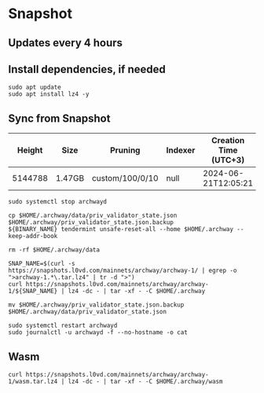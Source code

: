# Snapshot

## Updates every 4 hours

## Install dependencies, if needed
```
sudo apt update
sudo apt install lz4 -y
```

## Sync from Snapshot
| Height  | Size | Pruning | Indexer | Creation Time (UTC+3) |
| --------- | --------- | --------- | --------- | --------- |
| 5144788  | 1.47GB  | custom/100/0/10 | null | 2024-06-21T12:05:21 |

```
sudo systemctl stop archwayd

cp $HOME/.archway/data/priv_validator_state.json $HOME/.archway/priv_validator_state.json.backup
${BINARY_NAME} tendermint unsafe-reset-all --home $HOME/.archway --keep-addr-book

rm -rf $HOME/.archway/data 

SNAP_NAME=$(curl -s https://snapshots.l0vd.com/mainnets/archway/archway-1/ | egrep -o ">archway-1.*\.tar.lz4" | tr -d ">")
curl https://snapshots.l0vd.com/mainnets/archway/archway-1/${SNAP_NAME} | lz4 -dc - | tar -xf - -C $HOME/.archway

mv $HOME/.archway/priv_validator_state.json.backup $HOME/.archway/data/priv_validator_state.json

sudo systemctl restart archwayd
sudo journalctl -u archwayd -f --no-hostname -o cat
```

## Wasm
```
curl https://snapshots.l0vd.com/mainnets/archway/archway-1/wasm.tar.lz4 | lz4 -dc - | tar -xf - -C $HOME/.archway/wasm
```